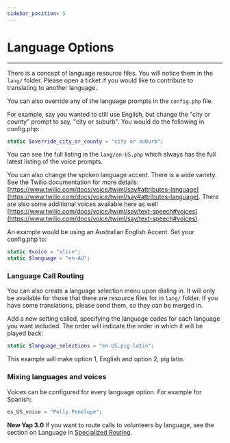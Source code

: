 ```yaml
---
sidebar_position: 5
---
```


# Language Options

---

There is a concept of language resource files.  You will notice them in the `lang/` folder.  Please open a ticket if you would like to contribute to translating to another language.

You can also override any of the language prompts in the `config.php` file. 

For example, say you wanted to still use English, but change the "city or county" prompt to say, "city or suburb".  You would do the following in config.php:

```php
static $override_city_or_county = "city or suburb";
```

You can see the full listing in the `lang/en-US.php` which always has the full latest listing of the voice prompts.

You can also change the spoken language accent.  There is a wide variety.  See the Twilio documentation for more details: [https://www.twilio.com/docs/voice/twiml/say#attributes-language](https://www.twilio.com/docs/voice/twiml/say#attributes-language).  There are also some additional voices available here as well [https://www.twilio.com/docs/voice/twiml/say/text-speech#voices](https://www.twilio.com/docs/voice/twiml/say/text-speech#voices).

An example would be using an Australian English Accent.  Set your config.php to:

```php
static $voice = "alice";
static $language = "en-AU";
``` 

### Language Call Routing

You can also create a language selection menu upon dialing in.  It will only be available for those that there are resource files for in `lang/` folder.  If you have some translations, please send them, so they can be merged in.

Add a new setting called, specifying the language codes for each language you want included.  The order will indicate the order in which it will be played back:

```php
static $language_selections = "en-US,pig-latin";
```

This example will make option 1, English and option 2, pig latin.

### Mixing languages and voices

Voices can be configured for every language option.  For example for Spanish:

```php
es_US_voice = "Polly.Penelope";
```

**New Yap 3.0** If you want to route calls to volunteers by language, see the section on Language in [Specialized Routing](../../helpline/specialized-routing/).
